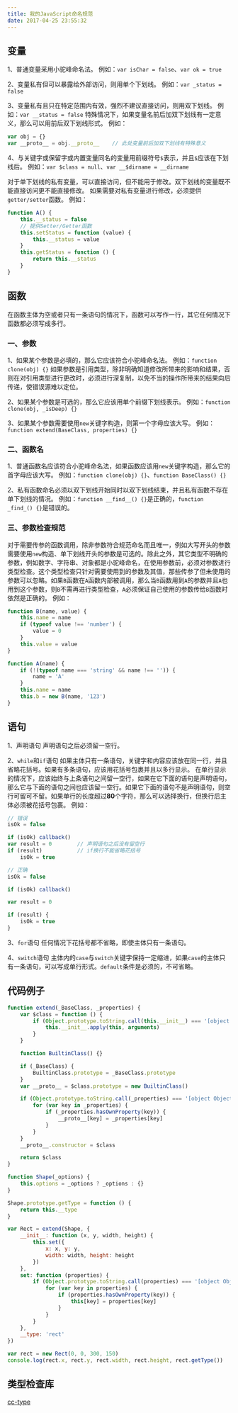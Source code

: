 ```yaml
---
title: 我的JavaScript命名规范
date: 2017-04-25 23:55:32
---
```

## 变量
1、普通变量采用小驼峰命名法。
例如：`var isChar = false`、`var ok = true`

2、变量私有但可以暴露给外部访问，则用单个下划线。
例如：`var _status = false`

3、变量私有且只在特定范围内有效，强烈不建议直接访问，则用双下划线。
例如：`var __status = false`
特殊情况下，如果变量名前后加双下划线有一定意义，那么可以用前后双下划线形式。
例如：
```js
var obj = {}
var __proto__ = obj.__proto__    // 此处变量前后加双下划线有特殊意义
```

4、与关键字或保留字或内置变量同名的变量用前缀符号`$`表示，并且`$`应该在下划线后。
例如：`var $class = null`、`var __$dirname = __dirname`

对于单下划线的私有变量，可以直接访问，但不能用于修改。双下划线的变量既不能直接访问更不能直接修改。
如果需要对私有变量进行修改，必须提供`getter/setter`函数。
例如：
```js
function A() {
	this.__status = false
	// 提供Setter/Getter函数
	this.setStatus = function (value) {
		this.__status = value
	}
	this.getStatus = function () {
		return this.__status
	}
}
```

## 函数
在函数主体为空或者只有一条语句的情况下，函数可以写作一行，其它任何情况下函数都必须写成多行。

### 一、参数
1、如果某个参数是必填的，那么它应该符合小驼峰命名法。
例如：`function clone(obj) {}`
如果参数是引用类型，除非明确知道修改所带来的影响和结果，否则在对引用类型进行更改时，必须进行深复制，以免不当的操作所带来的结果向后传递，使错误源难以定位。

2、如果某个参数是可选的，那么它应该用单个前缀下划线表示。
例如：`function clone(obj, _isDeep) {}`

3、如果某个参数需要使用`new`关键字构造，则第一个字母应该大写。
例如：`function extend(BaseClass, properties) {}`

### 二、函数名
1、普通函数名应该符合小驼峰命名法，如果函数应该用`new`关键字构造，那么它的首字母应该大写。
例如：`function clone(obj) {}`、`function BaseClass() {}`

2、私有函数命名必须以双下划线开始同时以双下划线结束，并且私有函数不存在单下划线的情况。
例如：`function __find__() {}`是正确的，`function _find_() {}`是错误的。

### 三、参数检查规范
对于需要传参的函数调用，除非参数符合规范命名而且唯一，例如大写开头的参数需要使用`new`构造、单下划线开头的参数是可选的。除此之外，其它类型不明确的参数，例如数字、字符串、对象都是小驼峰命名，在使用参数前，必须对参数进行类型检查。这个类型检查只针对需要使用到的参数及其值，那些传参了但未使用的参数可以忽略。如果`B`函数在`A`函数内部被调用，那么当`B`函数用到`A`的参数并且`A`也用到这个参数，则`B`不需再进行类型检查，`A`必须保证自己使用的参数传给`B`函数时依然是正确的。
例如：
```js
function B(name, value) {
	this.name = name
	if (typeof value !== 'number') {
		value = 0
	}
	this.value = value
}

function A(name) {
	if (!(typeof name === 'string' && name !== '')) {
		name = 'A'
	}
	this.name = name
	this.b = new B(name, '123')
}
```

## 语句
1、声明语句
声明语句之后必须留一空行。

2、`while`和`if`语句
如果主体只有一条语句，关键字和内容应该放在同一行，并且省略花括号。如果有多条语句，应该用花括号包裹并且以多行显示。
在单行显示的情况下，应该始终与上条语句之间留一空行，如果在它下面的语句是声明语句，那么它与下面的语句之间也应该留一空行。如果它下面的语句不是声明语句，则空行可留可不留。如果单行的长度超过**80**个字符，那么可以选择换行，但换行后主体必须被花括号包裹。
例如：
```js
// 错误
isOk = false

if (isOk) callback()
var result = 0        // 声明语句之后没有留空行
if (result)           // if换行不能省略花括号
	isOk = true

// 正确
isOk = false

if (isOk) callback()

var result = 0

if (result) {
	isOk = true
}
```
3、`for`语句
任何情况下花括号都不省略，即使主体只有一条语句。

4、`switch`语句
主体内的`case`与`switch`关键字保持一定缩进，如果`case`的主体只有一条语句，可以写成单行形式。`default`条件是必须的，不可省略。

## 代码例子
```js
function extend(_BaseClass, _properties) {
	var $class = function () {
		if (Object.prototype.toString.call(this.__init__) === '[object Function]') {
			this.__init__.apply(this, arguments)
		}
	}

	function BuiltinClass() {}

	if (_BaseClass) {
		BuiltinClass.prototype = _BaseClass.prototype
	}
	var __proto__ = $class.prototype = new BuiltinClass()

	if (Object.prototype.toString.call(_properties) === '[object Object]') {
		for (var key in _properties) {
			if (_properties.hasOwnProperty(key)) {
				__proto__[key] = _properties[key]
			}
		}
	}
	__proto__.constructor = $class

	return $class
}

function Shape(_options) {
	this.options = _options ? _options : {}
}

Shape.prototype.getType = function () {
	return this.__type
}

var Rect = extend(Shape, {
	__init__: function (x, y, width, height) {
		this.set({
			x: x, y: y, 
			width: width, height: height
		})
	}, 
	set: function (properties) {
		if (Object.prototype.toString.call(properties) === '[object Object]') {
			for (var key in properties) {
				if (properties.hasOwnProperty(key)) {
					this[key] = properties[key]
				}
			}
		}
	}, 
	__type: 'rect'
})

var rect = new Rect(0, 0, 300, 150)
console.log(rect.x, rect.y, rect.width, rect.height, rect.getType())
```

## 类型检查库
[cc-type](https://github.com/pixcai/cc-type)